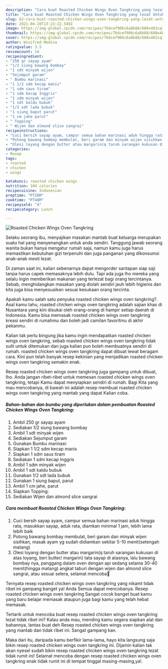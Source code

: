 ```yaml
---
description: "Cara buat Roasted Chicken Wings Oven Tangkring yang lezat Untuk Jualan"
title: "Cara buat Roasted Chicken Wings Oven Tangkring yang lezat Untuk Jualan"
slug: 62-cara-buat-roasted-chicken-wings-oven-tangkring-yang-lezat-untuk-jualan
date: 2021-04-28T13:23:22.549Z
image: https://img-global.cpcdn.com/recipes/76dcef906c6a8b88/680x482cq70/roasted-chicken-wings-oven-tangkring-foto-resep-utama.jpg
thumbnail: https://img-global.cpcdn.com/recipes/76dcef906c6a8b88/680x482cq70/roasted-chicken-wings-oven-tangkring-foto-resep-utama.jpg
cover: https://img-global.cpcdn.com/recipes/76dcef906c6a8b88/680x482cq70/roasted-chicken-wings-oven-tangkring-foto-resep-utama.jpg
author: Winifred Medina
ratingvalue: 3.5
reviewcount: 14
recipeingredient:
- "250 gr sayap ayam"
- "1/2 siung bawang bombay"
- "1 sdt minyak wijen"
- "Sejumput garam"
- " Bumbu marinasi"
- "1 1/2 sdm kecap manis"
- "1 sdm saus tiram"
- "1 sdm kecap Inggris"
- "1 sdm minyak wijen"
- "1 sdt kaldu bubuk"
- "1/2 sdt lada bubuk"
- "1 siung baput parut"
- "1 cm jahe parut"
- " Topping"
- " Wijen dan almond slice sangrai"
recipeinstructions:
- "Cuci bersih sayap ayam, campur semua bahan marinasi aduk hingga rata, masukkan sayap, aduk rata, diamkan minimal 1 jam, lebih lama lebih baik"
- "Potong bawang bombay membulat, beri garam dan minyak wijen sisihkan, masak ayam yg sudah didiamkan sekitar 5-10 menit(setengah matang)"
- "Olesi loyang dengan butter atau margarin(q taruh sarangan kukusan di atas loyang, beri butter/ margarin) tata sayap di atasnya, lalu bawang bombay nya, panggang dalam oven dengan api sedang selama 30-40 menit(hingga matang) angkat taburi dengan wijen dan almond slice sangrai, atau sesuai selera, selamat mencoba🤗"
categories:
- Resep
tags:
- roasted
- chicken
- wings

katakunci: roasted chicken wings 
nutrition: 104 calories
recipecuisine: Indonesian
preptime: "PT26M"
cooktime: "PT48M"
recipeyield: "4"
recipecategory: Lunch

---
```



![Roasted Chicken Wings Oven Tangkring](https://img-global.cpcdn.com/recipes/76dcef906c6a8b88/680x482cq70/roasted-chicken-wings-oven-tangkring-foto-resep-utama.jpg)

Selaku seorang ibu, menyajikan masakan mantab buat keluarga merupakan suatu hal yang menyenangkan untuk anda sendiri. Tanggung jawab seorang  wanita bukan hanya mengatur rumah saja, namun kamu juga harus memastikan kebutuhan gizi terpenuhi dan juga panganan yang dikonsumsi anak-anak mesti lezat.

Di zaman  saat ini, kalian sebenarnya dapat mengorder santapan siap saji tanpa harus capek memasaknya lebih dulu. Tapi ada juga lho mereka yang selalu ingin memberikan makanan yang terlezat bagi orang tercintanya. Sebab, menghidangkan masakan yang diolah sendiri jauh lebih higienis dan kita juga bisa menyesuaikan sesuai kesukaan orang tercinta. 



Apakah kamu salah satu penyuka roasted chicken wings oven tangkring?. Asal kamu tahu, roasted chicken wings oven tangkring adalah sajian khas di Nusantara yang kini disukai oleh orang-orang di hampir setiap daerah di Indonesia. Kamu bisa memasak roasted chicken wings oven tangkring kreasi sendiri di rumahmu dan boleh jadi camilan favoritmu di akhir pekanmu.

Kalian tak perlu bingung jika kamu ingin mendapatkan roasted chicken wings oven tangkring, sebab roasted chicken wings oven tangkring tidak sulit untuk ditemukan dan juga kalian pun boleh membuatnya sendiri di rumah. roasted chicken wings oven tangkring dapat dibuat lewat beragam cara. Kini pun telah banyak resep kekinian yang menjadikan roasted chicken wings oven tangkring semakin enak.

Resep roasted chicken wings oven tangkring juga gampang untuk dibuat, lho. Anda jangan ribet-ribet untuk memesan roasted chicken wings oven tangkring, tetapi Kamu dapat menyiapkan sendiri di rumah. Bagi Kita yang mau mencobanya, di bawah ini adalah resep membuat roasted chicken wings oven tangkring yang mantab yang dapat Kalian coba.

<!--inarticleads1-->

##### Bahan-bahan dan bumbu yang diperlukan dalam pembuatan Roasted Chicken Wings Oven Tangkring:

1. Ambil 250 gr sayap ayam
1. Sediakan 1/2 siung bawang bombay
1. Ambil 1 sdt minyak wijen
1. Sediakan Sejumput garam
1. Gunakan  Bumbu marinasi:
1. Siapkan 1 1/2 sdm kecap manis
1. Siapkan 1 sdm saus tiram
1. Sediakan 1 sdm kecap Inggris
1. Ambil 1 sdm minyak wijen
1. Ambil 1 sdt kaldu bubuk
1. Gunakan 1/2 sdt lada bubuk
1. Gunakan 1 siung baput, parut
1. Ambil 1 cm jahe, parut
1. Siapkan  Topping:
1. Sediakan  Wijen dan almond slice sangrai




<!--inarticleads2-->

##### Cara membuat Roasted Chicken Wings Oven Tangkring:

1. Cuci bersih sayap ayam, campur semua bahan marinasi aduk hingga rata, masukkan sayap, aduk rata, diamkan minimal 1 jam, lebih lama lebih baik
1. Potong bawang bombay membulat, beri garam dan minyak wijen sisihkan, masak ayam yg sudah didiamkan sekitar 5-10 menit(setengah matang)
1. Olesi loyang dengan butter atau margarin(q taruh sarangan kukusan di atas loyang, beri butter/ margarin) tata sayap di atasnya, lalu bawang bombay nya, panggang dalam oven dengan api sedang selama 30-40 menit(hingga matang) angkat taburi dengan wijen dan almond slice sangrai, atau sesuai selera, selamat mencoba🤗




Ternyata resep roasted chicken wings oven tangkring yang nikamt tidak ribet ini gampang banget ya! Anda Semua dapat mencobanya. Resep roasted chicken wings oven tangkring Sangat cocok banget buat kamu yang baru belajar memasak ataupun juga bagi kamu yang telah hebat memasak.

Tertarik untuk mencoba buat resep roasted chicken wings oven tangkring lezat tidak ribet ini? Kalau anda mau, mending kamu segera siapkan alat dan bahannya, lantas buat deh Resep roasted chicken wings oven tangkring yang mantab dan tidak ribet ini. Sangat gampang kan. 

Maka dari itu, daripada kamu berfikir lama-lama, hayo kita langsung saja bikin resep roasted chicken wings oven tangkring ini. Dijamin kalian tak akan nyesel sudah bikin resep roasted chicken wings oven tangkring lezat tidak rumit ini! Selamat mencoba dengan resep roasted chicken wings oven tangkring enak tidak rumit ini di tempat tinggal masing-masing,ya!.

